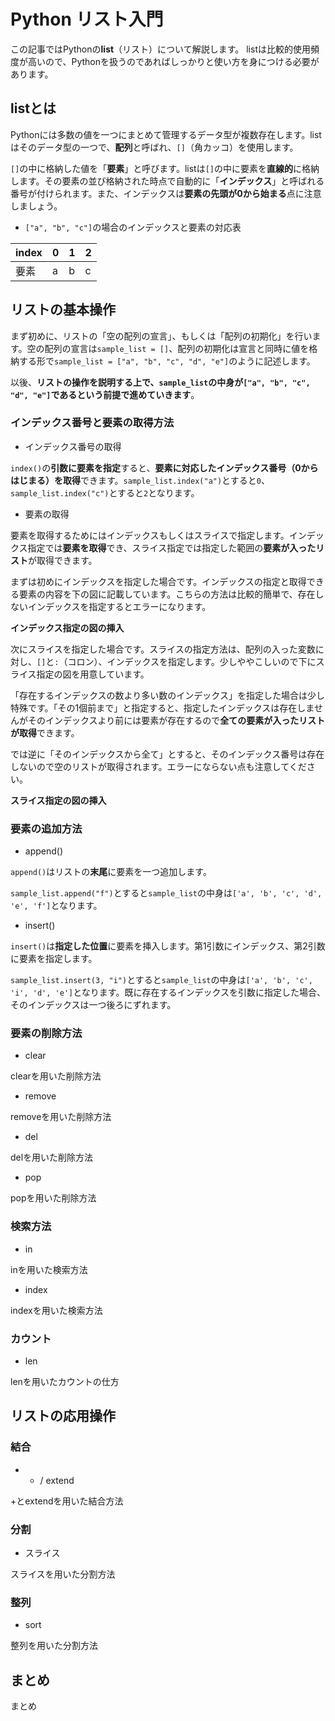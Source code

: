 # Python リスト入門

この記事ではPythonの**list**（リスト）について解説します。
listは比較的使用頻度が高いので、Pythonを扱うのであればしっかりと使い方を身につける必要があります。

## listとは

Pythonには多数の値を一つにまとめて管理するデータ型が複数存在します。listはそのデータ型の一つで、**配列**と呼ばれ、`[]`（角カッコ）を使用します。

`[]`の中に格納した値を「**要素**」と呼びます。listは`[]`の中に要素を**直線的**に格納します。その要素の並び格納された時点で自動的に「**インデックス**」と呼ばれる番号が付けられます。また、インデックスは**要素の先頭が0から始まる**点に注意しましょう。

- `["a", "b", "c"]`の場合のインデックスと要素の対応表

| index | 0 | 1 | 2 |
| --- | --- | --- | --- |
| 要素 | a | b | c |

## リストの基本操作

まず初めに、リストの「空の配列の宣言」、もしくは「配列の初期化」を行います。空の配列の宣言は`sample_list = []`、配列の初期化は宣言と同時に値を格納する形で`sample_list = ["a", "b", "c", "d", "e"]`のように記述します。

以後、**リストの操作を説明する上で、`sample_list`の中身が`["a", "b", "c", "d", "e"]`であるという前提で進めていきます**。

### インデックス番号と要素の取得方法

- インデックス番号の取得

`index()`の**引数に要素を指定**すると、**要素に対応したインデックス番号（0からはじまる）を取得**できます。`sample_list.index("a")`とすると`0`、`sample_list.index("c")`とすると`2`となります。

- 要素の取得

要素を取得するためにはインデックスもしくはスライスで指定します。インデックス指定では**要素を取得**でき、スライス指定では指定した範囲の**要素が入ったリスト**が取得できます。

まずは初めにインデックスを指定した場合です。インデックスの指定と取得できる要素の内容を下の図に記載しています。こちらの方法は比較的簡単で、存在しないインデックスを指定するとエラーになります。

**インデックス指定の図の挿入**

次にスライスを指定した場合です。スライスの指定方法は、配列の入った変数に対し、`[]`と`:`（コロン）、インデックスを指定します。少しややこしいので下にスライス指定の図を用意しています。

「存在するインデックスの数より多い数のインデックス」を指定した場合は少し特殊です。「その1個前まで」と指定すると、指定したインデックスは存在しませんがそのインデックスより前には要素が存在するので**全ての要素が入ったリストが取得**できます。

では逆に「そのインデックスから全て」とすると、そのインデックス番号は存在しないので空のリストが取得されます。エラーにならない点も注意してください。

**スライス指定の図の挿入**

### 要素の追加方法

- append()

`append()`はリストの**末尾**に要素を一つ追加します。

`sample_list.append("f")`とすると`sample_list`の中身は`['a', 'b', 'c', 'd', 'e', 'f']`となります。

- insert()

`insert()`は**指定した位置**に要素を挿入します。第1引数にインデックス、第2引数に要素を指定します。

`sample_list.insert(3, "i")`とすると`sample_list`の中身は`['a', 'b', 'c', 'i', 'd', 'e']`となります。既に存在するインデックスを引数に指定した場合、そのインデックスは一つ後ろにずれます。

### 要素の削除方法

- clear

clearを用いた削除方法

- remove

removeを用いた削除方法

- del

delを用いた削除方法

- pop

popを用いた削除方法

### 検索方法

- in

inを用いた検索方法

- index

indexを用いた検索方法

### カウント

- len

lenを用いたカウントの仕方

## リストの応用操作

### 結合

- + / extend

+とextendを用いた結合方法

### 分割

- スライス

スライスを用いた分割方法

### 整列

- sort

整列を用いた分割方法

## まとめ

まとめ
